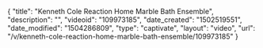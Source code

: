 {
    "title": "Kenneth Cole Reaction Home Marble Bath Ensemble",
    "description": "",
    "videoid": "109973185",
    "date_created": "1502519551",
    "date_modified": "1504286809",
    "type": "captivate",
    "layout": "video",
    "url": "\/v\/kenneth-cole-reaction-home-marble-bath-ensemble\/109973185"
}